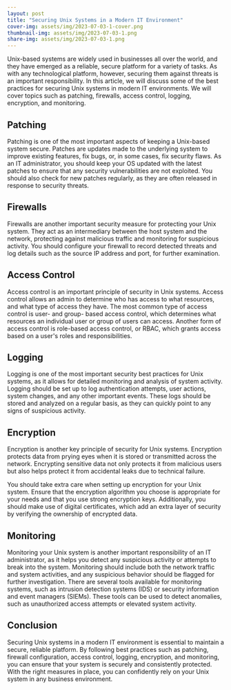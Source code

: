 ```yaml
---
layout: post
title: "Securing Unix Systems in a Modern IT Environment"
cover-img: assets/img/2023-07-03-1-cover.png
thumbnail-img: assets/img/2023-07-03-1.png
share-img: assets/img/2023-07-03-1.png
---
```


 


Unix-based systems are widely used in businesses all over the world, and they have emerged as a reliable, secure platform for a variety of tasks. As with any technological platform, however, securing them against threats is an important responsibility. In this article, we will discuss some of the best practices for securing Unix systems in modern IT environments. We will cover topics such as patching, firewalls, access control, logging, encryption, and monitoring. 

## Patching 

Patching is one of the most important aspects of keeping a Unix-based system secure. Patches are updates made to the underlying system to improve existing features, fix bugs, or, in some cases, fix security flaws. As an IT administrator, you should keep your OS updated with the latest patches to ensure that any security vulnerabilities are not exploited. You should also check for new patches regularly, as they are often released in response to security threats. 

## Firewalls 

Firewalls are another important security measure for protecting your Unix system. They act as an intermediary between the host system and the network, protecting against malicious traffic and monitoring for suspicious activity. You should configure your firewall to record detected threats and log details such as the source IP address and port, for further examination.

## Access Control 

Access control is an important principle of security in Unix systems. Access control allows an admin to determine who has access to what resources, and what type of access they have. The most common type of access control is user- and group- based access control, which determines what resources an individual user or group of users can access. Another form of access control is role-based access control, or RBAC, which grants access based on a user's roles and responsibilities. 

## Logging 

Logging is one of the most important security best practices for Unix systems, as it allows for detailed monitoring and analysis of system activity. Logging should be set up to log authentication attempts, user actions, system changes, and any other important events. These logs should be stored and analyzed on a regular basis, as they can quickly point to any signs of suspicious activity. 

## Encryption 

Encryption is another key principle of security for Unix systems. Encryption protects data from prying eyes when it is stored or transmitted across the network. Encrypting sensitive data not only protects it from malicious users but also helps protect it from accidental leaks due to technical failure.

You should take extra care when setting up encryption for your Unix system. Ensure that the encryption algorithm you choose is appropriate for your needs and that you use strong encryption keys. Additionally, you should make use of digital certificates, which add an extra layer of security by verifying the ownership of encrypted data. 

## Monitoring 

Monitoring your Unix system is another important responsibility of an IT administrator, as it helps you detect any suspicious activity or attempts to break into the system. Monitoring should include both the network traffic and system activities, and any suspicious behavior should be flagged for further investigation. There are several tools available for monitoring systems, such as intrusion detection systems (IDS) or security information and event managers (SIEMs). These tools can be used to detect anomalies, such as unauthorized access attempts or elevated system activity.

## Conclusion 

Securing Unix systems in a modern IT environment is essential to maintain a secure, reliable platform. By following best practices such as patching, firewall configuration, access control, logging, encryption, and monitoring, you can ensure that your system is securely and consistently protected.  With the right measures in place, you can confidently rely on your Unix system in any business environment.
